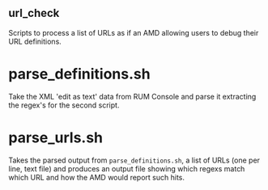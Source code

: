 ## url_check
Scripts to process a list of URLs as if an AMD allowing users to debug their URL definitions.

# parse_definitions.sh
Take the XML 'edit as text' data from RUM Console and parse it extracting the regex's for the second script.

# parse_urls.sh
Takes the parsed output from `parse_definitions.sh`, a list of URLs (one per line, text file) and produces an output file showing which regexs match which URL and how the AMD would report such hits.


